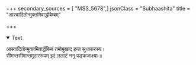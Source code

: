 +++
secondary_sources = [ "MSS_5678",]
jsonClass = "Subhaashita"
title = "आस्वादितोन्मुक्तमिवार्द्धबिम्बम्"

+++

<details open><summary>Text</summary>

आस्वादितोन्मुक्तमिवार्द्धबिम्बं तमोमुखाद् हन्त सुधाकरस्य।  
सीमन्तसीमान्तमुदाररूपम् इदं ललाटं ननु पङ्कजाक्ष्याः॥
</details>
